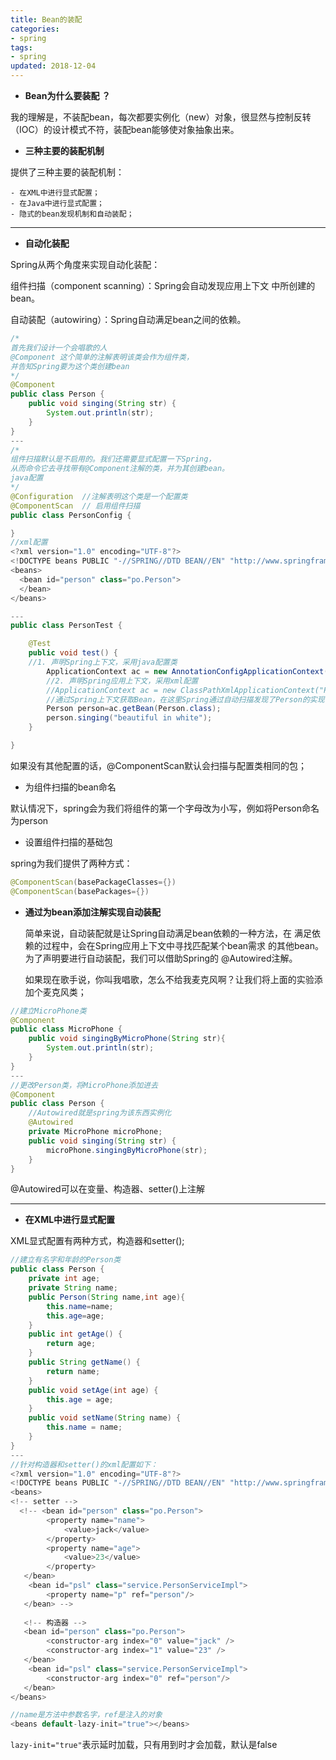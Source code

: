 ```yaml
---
title: Bean的装配
categories: 
- spring
tags:
- spring
updated: 2018-12-04
---
```


- **Bean为什么要装配 ？**

我的理解是，不装配bean，每次都要实例化（new）对象，很显然与控制反转（IOC）的设计模式不符，装配bean能够使对象抽象出来。
- **三种主要的装配机制**

提供了三种主要的装配机制：

    - 在XML中进行显式配置；
    - 在Java中进行显式配置；
    - 隐式的bean发现机制和自动装配；
---
- **自动化装配**

Spring从两个角度来实现自动化装配：

组件扫描（component scanning）：Spring会自动发现应用上下文
中所创建的bean。

自动装配（autowiring）：Spring自动满足bean之间的依赖。

```java
/*
首先我们设计一个会唱歌的人
@Component 这个简单的注解表明该类会作为组件类，
并告知Spring要为这个类创建bean
*/
@Component 
public class Person {
	public void singing(String str) {
		System.out.println(str);
	}
}
---
/*
组件扫描默认是不启用的。我们还需要显式配置一下Spring，
从而命令它去寻找带有@Component注解的类，并为其创建bean。
java配置
*/
@Configuration  //注解表明这个类是一个配置类
@ComponentScan  // 启用组件扫描
public class PersonConfig {

}
//xml配置
<?xml version="1.0" encoding="UTF-8"?>
<!DOCTYPE beans PUBLIC "-//SPRING//DTD BEAN//EN" "http://www.springframework.org/dtd/spring-beans.dtd">
<beans>
  <bean id="person" class="po.Person">
  </bean>
</beans>

---
public class PersonTest {

	@Test
	public void test() {
	//1. 声明Spring上下文，采用java配置类
        ApplicationContext ac = new AnnotationConfigApplicationContext(PersonConfig.class);
        //2. 声明Spring应用上下文，采用xml配置
        //ApplicationContext ac = new ClassPathXmlApplicationContext("Person.xml");
        //通过Spring上下文获取Bean，在这里Spring通过自动扫描发现了Person的实现，并自动创建bean。
        Person person=ac.getBean(Person.class);
        person.singing("beautiful in white");
	}

}
```
如果没有其他配置的话，@ComponentScan默认会扫描与配置类相同的包；

- 为组件扫描的bean命名

默认情况下，spring会为我们将组件的第一个字母改为小写，例如将Person命名为person
- 设置组件扫描的基础包

spring为我们提供了两种方式：
```java
@ComponentScan(basePackageClasses={})
@ComponentScan(basePackages={})
```
- **通过为bean添加注解实现自动装配**

    简单来说，自动装配就是让Spring自动满足bean依赖的一种方法，在
满足依赖的过程中，会在Spring应用上下文中寻找匹配某个bean需求
的其他bean。为了声明要进行自动装配，我们可以借助Spring的
@Autowired注解。

    如果现在歌手说，你叫我唱歌，怎么不给我麦克风啊？让我们将上面的实验添加个麦克风类；
```java
//建立MicroPhone类
@Component
public class MicroPhone {
	public void singingByMicroPhone(String str){
		System.out.println(str);
	}
}
---
//更改Person类，将MicroPhone添加进去
@Component
public class Person {
    //Autowired就是spring为该东西实例化
	@Autowired
	private MicroPhone microPhone;
	public void singing(String str) {
		microPhone.singingByMicroPhone(str);
	}
}

```
@Autowired可以在变量、构造器、setter()上注解

---
- **在XML中进行显式配置**

XML显式配置有两种方式，构造器和setter();
```java
//建立有名字和年龄的Person类
public class Person {
	private int age;
	private String name;
	public Person(String name,int age){
		this.name=name;
		this.age=age;
	}
	public int getAge() {
		return age;
	}
	public String getName() {
		return name;
	}
	public void setAge(int age) {
		this.age = age;
	}
	public void setName(String name) {
		this.name = name;
	}
}
---
//针对构造器和setter()的xml配置如下：
<?xml version="1.0" encoding="UTF-8"?>
<!DOCTYPE beans PUBLIC "-//SPRING//DTD BEAN//EN" "http://www.springframework.org/dtd/spring-beans.dtd">
<beans>
<!-- setter -->
  <!-- <bean id="person" class="po.Person">
        <property name="name">
            <value>jack</value>
        </property>    
        <property name="age">
            <value>23</value>
        </property>
   </bean>
    <bean id="psl" class="service.PersonServiceImpl">
    	<property name="p" ref="person"/>
   </bean> -->
   
   <!-- 构造器 -->
   <bean id="person" class="po.Person">
        <constructor-arg index="0" value="jack" />
        <constructor-arg index="1" value="23" />
   </bean>
    <bean id="psl" class="service.PersonServiceImpl">
    	<constructor-arg index="0" ref="person"/>
   </bean>
</beans>

//name是方法中参数名字，ref是注入的对象
<beans default-lazy-init="true"></beans>
```
`lazy-init="true"`表示延时加载，只有用到时才会加载，默认是false


